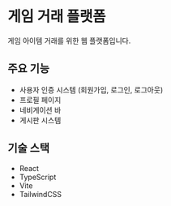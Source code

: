 # 게임 거래 플랫폼

게임 아이템 거래를 위한 웹 플랫폼입니다.

## 주요 기능

- 사용자 인증 시스템 (회원가입, 로그인, 로그아웃)
- 프로필 페이지
- 네비게이션 바
- 게시판 시스템


## 기술 스택

- React
- TypeScript
- Vite
- TailwindCSS

